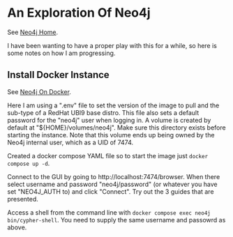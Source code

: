 # An Exploration Of Neo4j

See [Neo4j Home](https://neo4j.com/).

I have been wanting to have a proper play with this for a while, so here is some notes on how I am progressing.

## Install Docker Instance

See [Neo4j On Docker](https://neo4j.com/docs/operations-manual/current/docker/introduction/).

Here I am using a ".env" file to set the version of the image to pull and the sub-type of a RedHat UBI9 base distro. This file also sets a default password for the "neo4j" user when logging in. A volume is created by default at "${HOME}/volumes/neo4j". Make sure this directory exists before starting the instance. Note that this volume ends up being owned by the Neo4j internal user, which as a UID of 7474.

Created a docker compose YAML file so to start the image just ``docker compose up -d``.

Connect to the GUI by going to http://localhost:7474/browser. When there select username and password "neo4j/password" (or whatever you have set "NEO4J_AUTH to) and click "Connect". Try out the 3 guides that are presented.

Access a shell from the command line with ``docker compose exec neo4j bin/cypher-shell``. You need to supply the same username and passowrd as above.

